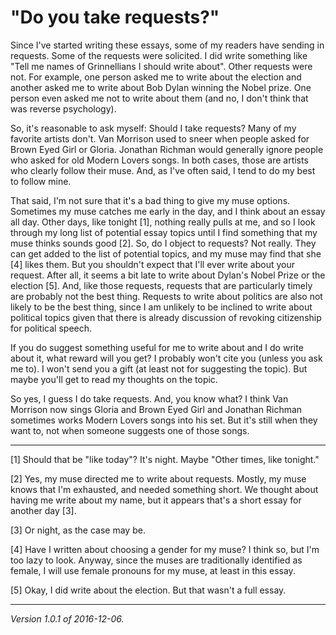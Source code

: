 "Do you take requests?"
=======================

Since I've started writing these essays, some of my readers have sending
in requests.  Some of the requests were solicited. I did write something
like "Tell me names of Grinnellians I should write about".  Other
requests were not.  For example, one person asked me to write about the
election and another asked me to write about Bob Dylan winning the Nobel
prize.  One person even asked me not to write about them (and no, I don't
think that was reverse psychology).

So, it's reasonable to ask myself: Should I take requests?  Many of my
favorite artists don't.  Van Morrison used to sneer when people asked
for Brown Eyed Girl or Gloria.  Jonathan Richman would generally ignore
people who asked for old Modern Lovers songs.  In both cases, those are
artists who clearly follow their muse.  And, as I've often said, I tend
to do my best to follow mine.

That said, I'm not sure that it's a bad thing to give my muse options.
Sometimes my muse catches me early in the day, and I think about an 
essay all day.  Other days, like tonight [1], nothing really pulls at
me, and so I look through my long list of potential essay topics until
I find something that my muse thinks sounds good [2].  So, do I object
to requests?  Not really.  They can get added to the list of potential
topics, and my muse may find that she [4] likes them.  But you shouldn't
expect that I'll ever write about your request.  After all, it seems a
bit late to write about Dylan's Nobel Prize or the election [5].  And,
like those requests, requests that are particularly timely are probably
not the best thing.  Requests to write about politics are also not likely
to be the best thing, since I am unlikely to be inclined to write about
political topics given that there is already discussion of revoking
citizenship for political speech.

If you do suggest something useful for me to write about and I do write
about it, what reward will you get?  I probably won't cite you (unless
you ask me to).  I won't send you a gift (at least not for suggesting
the topic).  But maybe you'll get to read my thoughts on the topic.

So yes, I guess I do take requests.  And, you know what?  I think Van
Morrison now sings Gloria and Brown Eyed Girl and Jonathan Richman
sometimes works Modern Lovers songs into his set.  But it's still when
they want to, not when someone suggests one of those songs.

---

[1] Should that be "like today"?  It's night.  Maybe "Other times, like
tonight."

[2] Yes, my muse directed me to write about requests.  Mostly, my muse
knows that I'm exhausted, and needed something short.  We thought about
having me write about my name, but it appears that's a short essay for
another day [3].

[3] Or night, as the case may be.

[4] Have I written about choosing a gender for my muse?  I think so, but
I'm too lazy to look.  Anyway, since the muses are traditionally identified
as female, I will use female pronouns for my muse, at least in this essay.

[5] Okay, I did write about the election.  But that wasn't a full essay.

---

*Version 1.0.1 of 2016-12-06.*
